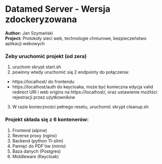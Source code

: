# Datamed Server - Wersja zdockeryzowana

**Author:** Jan Szymański  
**Project:** Protokoły sieci web, technologie chmurowe, bezpieczeństwo aplikacji webowych
### Żeby uruchomić projekt (od zera)
1. uruchom skrypt start.sh
2. powinny wtedy uruchomić się 2 endpointy do połączenia:
- https://localhost/ do frontendu
- https://localhost/auth do keycloaka, może być konieczna edycja valid redirect URI i web origins na https://localhost/, oraz ustawienie możliści rejestracji przez użytkowników
3. W razie konieczności pełnego resetu, uruchomić skrypt cleanup.sh
### Projekt składa się z 6 kontenerów:
1. Frontend (alpine)
2. Reverse proxy (nginx)
3. Backend (python 11-slim)
4. Pamięć do PDF'ów (minio)
5. Baza danych (Postgres)
6. Middleware (Keycloak)
